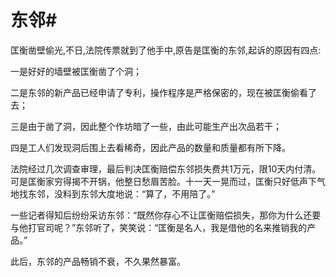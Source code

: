 # 东邻#
 匡衡凿壁偷光,不日,法院传票就到了他手中,原告是匡衡的东邻,起诉的原因有四点: 

  一是好好的墙壁被匡衡凿了个洞； 

  二是东邻的新产品已经申请了专利，操作程序是严格保密的，现在被匡衡偷看了去； 

  三是由于凿了洞，因此整个作坊暗了一些，由此可能生产出次品若干； 

  四是工人们发现洞后围上去看稀奇，因此产品的数量和质量都有所下降。 

  法院经过几次调查审理，最后判决匡衡赔偿东邻损失费共1万元，限10天内付清。可是匡衡家穷得揭不开锅，他整日愁眉苦脸。十一天一晃而过，匡衡只好低声下气地找东邻，没料到东邻大度地说：“算了，不用陪了。” 

  一些记者得知后纷纷采访东邻：“既然你存心不让匡衡赔偿损失，那你为什么还要与他打官司呢？”东邻听了，笑笑说：“匡衡是名人，我是借他的名来推销我的产品。” 

  此后，东邻的产品畅销不衰，不久果然暴富。
  